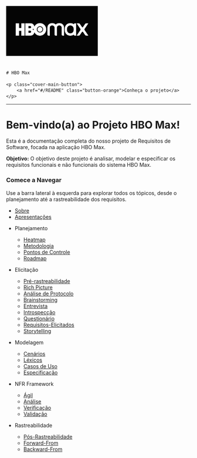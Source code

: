 <div class="cover-main">
    <img src="img/HBO Max logo.jpg" alt="HBO Max Logo" style="max-width: 250px; margin-bottom: 20px;">

    # HBO Max

    <p class="cover-main-button">
        <a href="#/README" class="button-orange">Conheça o projeto</a>
    </p>
</div>

---

# Bem-vindo(a) ao Projeto HBO Max!

Esta é a documentação completa do nosso projeto de Requisitos de Software, focada na aplicação HBO Max.

**Objetivo:** O objetivo deste projeto é analisar, modelar e especificar os requisitos funcionais e não funcionais do sistema HBO Max.

### Comece a Navegar

Use a barra lateral à esquerda para explorar todos os tópicos, desde o planejamento até a rastreabilidade dos requisitos.

* [Sobre](README.md)
* [Apresentações](Apresentacoes.md)

- Planejamento
  * [Heatmap](Planejamento/Heatmap.md)
  * [Metodologia](Planejamento/Metodologia.md)
  * [Pontos de Controle](Planejamento/PontosDeControle.md)
  * [Roadmap](Planejamento/Roadmap.md)

- Elicitação
  * [Pré-rastreabilidade](Elicitacao/Pre-Rastreabilidade.md)
  * [Rich Picture](Elicitacao/Rich-Picture.md)
  * [Análise de Protocolo](Elicitacao/Analise-de-Protocolo.md)
  * [Brainstorming](Elicitacao/Brainstorming.md)
  * [Entrevista](Elicitacao/Entrevista.md)
  * [Introspecção](Elicitacao/Introspeccao.md)
  * [Questionário](Elicitacao/Questionario.md)
  * [Requisitos-Elicitados](Elicitacao/Requisitos-Elicitados.md)
  * [Storytelling](Elicitacao/Storytelling.md)

- Modelagem
  * [Cenários](Modelagem/Cenarios.md)
  * [Léxicos](Modelagem/Lexicos.md)
  * [Casos de Uso](Modelagem/Casos-de-Uso.md)
  * [Especificação](Modelagem/Especificacao.md)

- NFR Framework
  * [Ágil](NFR/Agil.md)
  * [Análise](NFR/Analise.md)
  * [Verificação](NFR/Verificacao.md)
  * [Validação](NFR/Validacao.md)

- Rastreabilidade
  * [Pós-Rastreabilidade](Rastreabilidade/Pos-Rastreabilidade.md)
  * [Forward-From](Rastreabilidade/Forward-From.md)
  * [Backward-From](Rastreabilidade/Backward-From.md)
